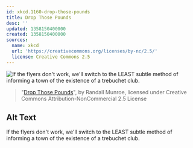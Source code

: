 ```yaml
---
id: xkcd.1160-drop-those-pounds
title: Drop Those Pounds
desc: ''
updated: 1358150400000
created: 1358150400000
sources:
  name: xkcd
  url: 'https://creativecommons.org/licenses/by-nc/2.5/'
  license: Creative Commons 2.5
---
```

![If the flyers don't work, we'll switch to the LEAST subtle method of informing a town of the existence of a trebuchet club.](https://imgs.xkcd.com/comics/drop_those_pounds.png)
> "[Drop Those Pounds](https://xkcd.com/1160/)", by Randall Munroe, licensed under Creative Commons Attribution-NonCommercial 2.5 License

## Alt Text
If the flyers don't work, we'll switch to the LEAST subtle method of informing a town of the existence of a trebuchet club.
